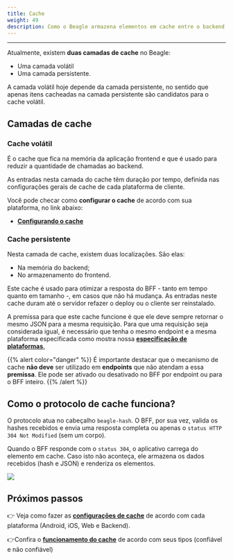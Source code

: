 ```yaml
---
title: Cache
weight: 49
description: Como o Beagle armazena elementos em cache entre o backend (BFF) e o frontend
---
```


---

Atualmente, existem **duas camadas de cache** no Beagle: 

* Uma camada volátil
* Uma camada persistente. 

A camada volátil hoje depende da camada persistente, no sentido que apenas itens cacheadas na camada persistente são candidatos para o cache volátil.

## Camadas de cache

### Cache volátil

É o cache que fica na memória da aplicação frontend e que é usado para reduzir a quantidade de chamadas ao backend. 

As entradas nesta camada do cache têm duração por tempo, definida nas configurações gerais de cache de cada plataforma de cliente.

Você pode checar como **configurar o cache** de acordo com sua plataforma, no link abaixo:

* [**Configurando o cache**](configurando-o-cache#configurando-o-cache-e-customizacao) 

### Cache persistente

Nesta camada de cache, existem duas localizações. São elas: 

* Na memória do backend; 
* No armazenamento do frontend.

Este cache é usado para otimizar a resposta do BFF - tanto em tempo quanto em tamanho -, em casos que não há mudança. As entradas neste cache duram até o servidor refazer o deploy ou o cliente ser reinstalado.

A premissa para que este cache funcione é que ele deve sempre retornar o mesmo JSON para a mesma requisição. Para que uma requisição seja considerada igual, é necessário que tenha o mesmo endpoint e a mesma plataforma especificada como mostra nossa [**especificação de plataformas**.](../../componentes/especificacao-de-componentes-por-plataforma)

{{% alert color="danger" %}}
É importante destacar que o mecanismo de cache **não deve** ser utilizado em **endpoints** que não atendam a essa **premissa**. Ele pode ser ativado ou desativado no BFF por endpoint ou para o BFF inteiro.
{{% /alert %}}

## Como o protocolo de cache funciona? 

O protocolo atua no cabeçalho `beagle-hash`. O BFF, por sua vez, valida os hashes recebidos e envia uma resposta completa ou apenas o `status HTTP 304 Not Modified` \(sem um corpo\). 

Quando o BFF responde com o `status 304`, o aplicativo carrega do elemento em cache. Caso isto não aconteça, ele armazena os dados recebidos \(hash e JSON\) e renderiza os elementos.

![](/docs-beagle/beaglesave.png)

## Próximos passos 

👉 Veja como fazer as [**configurações de cache**](configurando-o-cache#configurando-e-customizando-o-cache) de acordo com cada plataforma \(Android, iOS, Web e Backend\). 

👉Confira o [**funcionamento do cache**](configurando-o-cache#como-funciona-o-cache) de acordo com seus tipos \(confiável e não confiável\)
